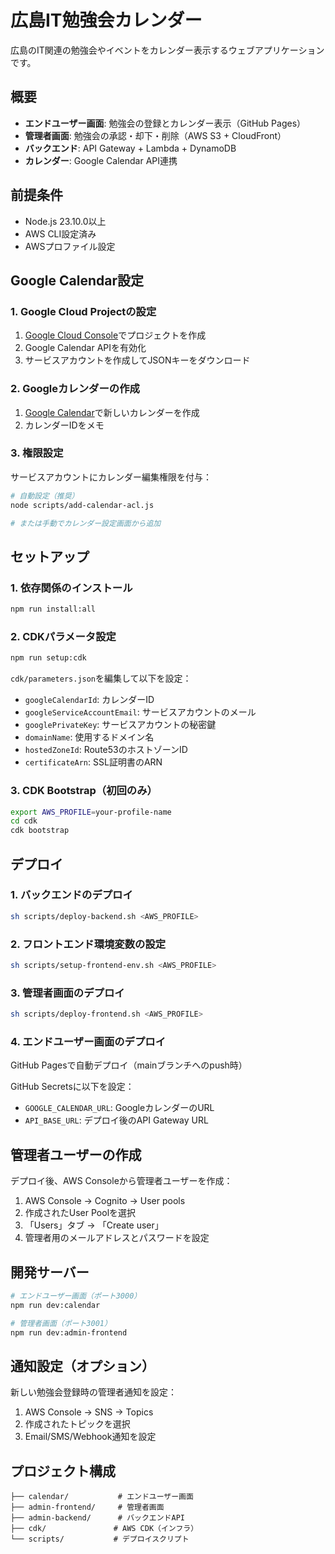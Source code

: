 # 広島IT勉強会カレンダー

広島のIT関連の勉強会やイベントをカレンダー表示するウェブアプリケーションです。

## 概要

- **エンドユーザー画面**: 勉強会の登録とカレンダー表示（GitHub Pages）
- **管理者画面**: 勉強会の承認・却下・削除（AWS S3 + CloudFront）
- **バックエンド**: API Gateway + Lambda + DynamoDB
- **カレンダー**: Google Calendar API連携

## 前提条件

- Node.js 23.10.0以上
- AWS CLI設定済み
- AWSプロファイル設定

## Google Calendar設定

### 1. Google Cloud Projectの設定

1. [Google Cloud Console](https://console.cloud.google.com/)でプロジェクトを作成
2. Google Calendar APIを有効化
3. サービスアカウントを作成してJSONキーをダウンロード

### 2. Googleカレンダーの作成

1. [Google Calendar](https://calendar.google.com/)で新しいカレンダーを作成
2. カレンダーIDをメモ

### 3. 権限設定

サービスアカウントにカレンダー編集権限を付与：

```bash
# 自動設定（推奨）
node scripts/add-calendar-acl.js

# または手動でカレンダー設定画面から追加
```

## セットアップ

### 1. 依存関係のインストール

```bash
npm run install:all
```

### 2. CDKパラメータ設定

```bash
npm run setup:cdk
```

`cdk/parameters.json`を編集して以下を設定：

- `googleCalendarId`: カレンダーID
- `googleServiceAccountEmail`: サービスアカウントのメール
- `googlePrivateKey`: サービスアカウントの秘密鍵
- `domainName`: 使用するドメイン名
- `hostedZoneId`: Route53のホストゾーンID
- `certificateArn`: SSL証明書のARN

### 3. CDK Bootstrap（初回のみ）

```bash
export AWS_PROFILE=your-profile-name
cd cdk
cdk bootstrap
```

## デプロイ

### 1. バックエンドのデプロイ

```bash
sh scripts/deploy-backend.sh <AWS_PROFILE>
```

### 2. フロントエンド環境変数の設定

```bash
sh scripts/setup-frontend-env.sh <AWS_PROFILE>
```

### 3. 管理者画面のデプロイ

```bash
sh scripts/deploy-frontend.sh <AWS_PROFILE>
```

### 4. エンドユーザー画面のデプロイ

GitHub Pagesで自動デプロイ（mainブランチへのpush時）

GitHub Secretsに以下を設定：

- `GOOGLE_CALENDAR_URL`: GoogleカレンダーのURL
- `API_BASE_URL`: デプロイ後のAPI Gateway URL

## 管理者ユーザーの作成

デプロイ後、AWS Consoleから管理者ユーザーを作成：

1. AWS Console → Cognito → User pools
2. 作成されたUser Poolを選択
3. 「Users」タブ → 「Create user」
4. 管理者用のメールアドレスとパスワードを設定

## 開発サーバー

```bash
# エンドユーザー画面（ポート3000）
npm run dev:calendar

# 管理者画面（ポート3001）
npm run dev:admin-frontend
```

## 通知設定（オプション）

新しい勉強会登録時の管理者通知を設定：

1. AWS Console → SNS → Topics
2. 作成されたトピックを選択
3. Email/SMS/Webhook通知を設定

## プロジェクト構成

```
├── calendar/           # エンドユーザー画面
├── admin-frontend/     # 管理者画面
├── admin-backend/      # バックエンドAPI
├── cdk/               # AWS CDK（インフラ）
└── scripts/           # デプロイスクリプト
```
